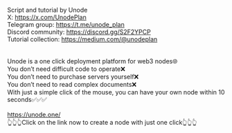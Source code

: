 Script and tutorial by Unode<br>
X: https://x.com/UnodePlan<br>
Telegram group: https://t.me/unode_plan<br>
Discord community: https://discord.gg/S2F2YPCP<br>
Tutorial collection: https://medium.com/@unodeplan<br>
<br>
<br>
Unode is a one click deployment platform for web3 nodes🌐<br>
You don’t need difficult code to operate❌<br>
You don’t need to purchase servers yourself❌<br>
You don’t need to read complex documents❌<br>
With just a simple click of the mouse, you can have your own node within 10 seconds✅✅✅<br>
<br>
https://unode.one/<br>
👆👆👆Click on the link now to create a node with just one click👆👆👆